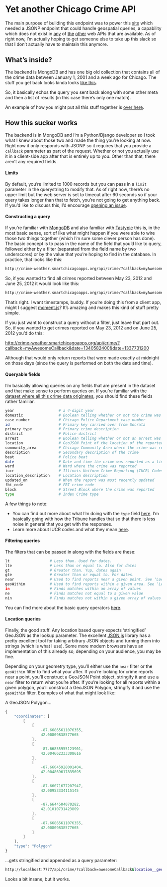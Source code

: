 # Yet another Chicago Crime API 

The main purpose of building this endpoint was to power this [site](http://www.crimearound.us) 
which needed a JSONP endpoint that could handle geospatial queries, a capability which does not 
exist in [any](https://data.cityofchicago.org/Public-Safety/Crimes-2001-to-present/ijzp-q8t2) 
of [the](http://api1.chicagopolice.org/clearpath/documentation) 
[other](https://github.com/newsapps/chicagocrime/blob/master/docs/api_docs.md) web APIs that are 
available. As of right now, I’m actually hoping to get someone else to take up this slack so that 
I don’t actually have to maintain this anymore.

## What’s inside?

The backend is MongoDB and has one big old collection that contains all of the crime data between January 1, 2001 
and a week ago for Chicago. The stuff you get back looks kinda looks [like this](https://github.com/evz/crimeapi/blob/master/sample-response.jsonp). 

So, it basically echos the query you sent back along with some other meta and then a list of results (in this case there’s only one match).

An example of how you might put all this stuff together is [over here](https://github.com/evz/crimearound.us).

## How this sucker works

The backend is in MongoDB and I’m a Python/Django developer so I took what I knew about those two and 
made the thing you’re looking at now. Right now it only responds with JSONP so it requires that you provide 
a ``callback`` parameter as part of the request. Whether or not you actually use it in a client-side app after that 
is entirely up to you. Other than that, there aren’t any required fields. 

#### Limits

By default, you’re limited to 1000 records but you can pass in a ``limit`` parameter in the querystring to modify that. As of right now, there’s no upper limit but the web server is set to timeout after 60 seconds so if your query takes longer than that to fetch, you’re not going to get anything back. If you’d like to discuss this, I’d encourage [opening an issue](https://github.com/evz/crimeapi/issues). 

#### Constructing a query

If you’re familiar with [MongoDB](http://www.mongodb.org) and also familiar with [Tastypie](http://tastypieapi.org) this is, in the most basic sense, sort of like what might happen if you were able to wire those two things together (which I’m sure some clever person has done). The basic concept is to pass in the name of the field that you’d like to query, followed either by a filter (separated from the field name by two underscores) or by the value that you’re hoping to find in the database. In practice, that looks like this:

``` bash 
http://crime-weather.smartchicagoapps.org/api/crime/?callback=myAwesomeCallback&[field_name]__[filter]=[value]
```

So, if you wanted to find all crimes reported between May 23, 2012 and June 25, 2012 it would look like this:

``` bash 
http://crime-weather.smartchicagoapps.org/api/crime/?callback=myAwesomeCallback&date__lte=1340582400&date__gte=1337731200
```

That’s right. I want timestamps, buddy. If you’re doing this from a client app, might I suggest [moment.js](http://momentjs.com)? It’s amazing and makes this kind of stuff pretty simple.

If you just want to construct a query without a filter, just leave that part out. So, if you wanted to get crimes reported on May 23, 2012 and on June 25, 2012 you’d do this:

http://crime-weather.smartchicagoapps.org/api/crime/?callback=myAwesomeCallback&date=1340582400&date=1337731200

Although that would only return reports that were made exactly at midnight on those days (since the query is performed on both the date and time).

#### Queryable fields

I’m basically allowing queries on any fields that are present in the dataset and that make sense to perform queries on. If you’re familiar with the [dataset where all this crime data originates](https://data.cityofchicago.org/Public-Safety/Crimes-2001-to-present/ijzp-q8t2), you should find these fields rather familiar. 

``` bash 
year                    # a 4-digit year 
domestic                # Boolean telling whether or not the crime was in a domestic setting
case_number             # Chicago Police Department case number
id                      # Primary key carried over from Socrata 
primary_type            # Primary crime description
district                # Police district
arrest                  # Boolean telling whether or not an arrest was made
location                # GeoJSON Point of the location of the reported crime
community_area          # Chicago Community Area where the crime was reported
description             # Secondary description of the crime
beat                    # Police beat
date                    # Date and time the crime was reported as a timestamp
ward                    # Ward where the crime was reported
iucr                    # Illinois Uniform Crime Reporting (IUCR) Codes
location_description    # Location description
updated_on              # When the report was most recently updated
fbi_code                # FBI crime code
block                   # Street Block where the crime was reported
type                    # Index Crime type
```

A few things to note: 

* You can find out more about what I’m doing with the ``type`` field [here](http://crime.chicagotribune.com/chicago/about#crime-type-definition). I’m basically going with how the Tribune handles that so that there is less noise in general that you get with the responses.
* Learn more about IUCR codes and what they mean [here](https://data.cityofchicago.org/Public-Safety/Chicago-Police-Department-Illinois-Uniform-Crime-R/c7ck-438e).

#### Filtering queries

The filters that can be passed in along with the fields are these:

``` bash 
lt                  # Less than. Used for dates.
lte                 # Less than or equal to. Also for dates    
gt                  # Greater than. Yup, dates again
gte                 # Greater than or equal to. For dates.
near                # Used to find reports near a given point. See ‘Location queries’ below.
geoWithin           # Used to find reports within a given area. See ‘Location queries’ below.
in                  # Finds matches within an array of values
ne                  # Finds matches not equal to a given value
nin                 # Finds matches not within a given array of values
```

You can find more about the basic query operators [here](http://docs.mongodb.org/manual/reference/operator/).

#### Location queries

Finally, the good stuff. Any location based query expects ‘stringified’ GeoJSON as the lookup parameter. The excellent [JSON.js](https://github.com/douglascrockford/JSON-js) library has a pretty excellent tool for taking arbitrary JSON objects and turning them into strings (which is what I use). Some more modern browsers have an implementation of this already so, depending on your audience, you may be fine.

Depending on your geometry type, you’ll either use the ``near`` filter or the ``geoWithin`` filter to find what your after. If you’re looking for crime reports near a point, you’ll construct a GeoJSON Point object, stringify it and use a ``near`` filter to return what you’re after. If you’re looking for all reports within a given polygon, you’ll construct a GeoJSON Polygon, stringify it and use the ``geoWithin`` filter. Examples of what that might look like:

A GeoJSON Polygon...

``` javascript 
{
    "coordinates": [
        [
            [
                -87.66865611076355, 
                42.00809838577665
            ], 
            [
                -87.66855955123901, 
                42.004662333308616
            ], 
            [
                -87.66045928001404, 
                42.004869617835695
            ], 
            [
                -87.66071677207947, 
                42.00953334115145
            ], 
            [
                -87.6644504070282, 
                42.01010731423809
            ], 
            [
                -87.66865611076355, 
                42.00809838577665
            ]
        ]
    ], 
    "type": "Polygon"
}
```

...gets stringified and appended as a query parameter:

``` bash 
http://localhost:7777/api/crime/?callback=awesomeCallback&location__geoWithin=%7B%22type%22%3A%22Polygon%22%2C%22coordinates%22%3A%5B%5B%5B-87.66865611076355%2C42.00809838577665%5D%2C%5B-87.66855955123901%2C42.004662333308616%5D%2C%5B-87.66045928001404%2C42.004869617835695%5D%2C%5B-87.66071677207947%2C42.00953334115145%5D%2C%5B-87.6644504070282%2C42.01010731423809%5D%2C%5B-87.66865611076355%2C42.00809838577665%5D%5D%5D%7D&date__lte=1369285199&date__gte=1368594000&type=violent%2Cproperty&_=1369866788554
```

Looks a bit insane, but it works. 